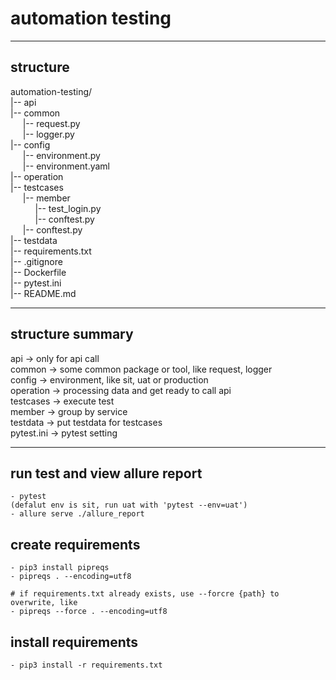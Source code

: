 # automation testing


***
## structure

automation-testing/  
|-- api  
|-- common  
&nbsp;&nbsp;&nbsp;&nbsp;&nbsp;|-- request.py  
&nbsp;&nbsp;&nbsp;&nbsp;&nbsp;|-- logger.py  
|-- config  
&nbsp;&nbsp;&nbsp;&nbsp;&nbsp;|-- environment.py  
&nbsp;&nbsp;&nbsp;&nbsp;&nbsp;|-- environment.yaml  
|-- operation  
|-- testcases  
&nbsp;&nbsp;&nbsp;&nbsp;&nbsp;|-- member  
&nbsp;&nbsp;&nbsp;&nbsp;&nbsp;&nbsp;&nbsp;&nbsp;&nbsp;&nbsp;|-- test_login.py  
&nbsp;&nbsp;&nbsp;&nbsp;&nbsp;&nbsp;&nbsp;&nbsp;&nbsp;&nbsp;|-- conftest.py  
&nbsp;&nbsp;&nbsp;&nbsp;&nbsp;|-- conftest.py  
|-- testdata  
|-- requirements.txt  
|-- .gitignore  
|-- Dockerfile  
|-- pytest.ini  
|-- README.md  

***
## structure summary

api -> only for api call  
common -> some common package or tool, like request, logger  
config -> environment, like sit, uat or production  
operation -> processing data and get ready to call api  
testcases -> execute test  
member -> group by service  
testdata -> put testdata for testcases  
pytest.ini -> pytest setting

***

## run test and view allure report
```
- pytest
(defalut env is sit, run uat with 'pytest --env=uat')
- allure serve ./allure_report
```

## create requirements
```
- pip3 install pipreqs
- pipreqs . --encoding=utf8

# if requirements.txt already exists, use --forcre {path} to overwrite, like
- pipreqs --force . --encoding=utf8
```

## install requirements
```
- pip3 install -r requirements.txt
```
